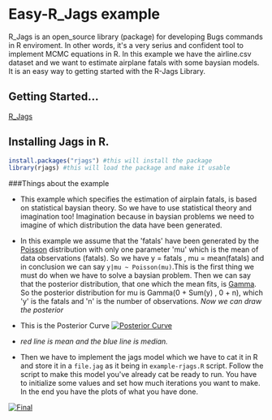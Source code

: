 # Easy-R_Jags example

R_Jags is an open_source library (package) for developing Bugs commands in R enviroment. In other words, it's a very serius and  confident tool to implement MCMC equations in R.
In this example we have the airline.csv dataset and we want to estimate airplane fatals with some baysian models.
It is an easy way to getting started with the R-Jags Library.

## Getting Started...

[R_Jags](https://www.r-bloggers.com/getting-started-with-jags-rjags-and-bayesian-modelling/)

## Installing Jags in R.
```R
install.packages("rjags") #this will install the package
library(rjags) #this will load the package and make it usable
```

###Things about the example

+ This example which specifies the estimation of airplain fatals, is based on statistical baysian theory. So we have to use statistical theory and imagination too!
Imagination because in baysian problems we need to imagine of which distribution the data have been generated. 

+ In this example we assume that the 'fatals' have been generated by the [Poisson](https://en.wikipedia.org/wiki/Poisson_distribution) distribution with only one parameter 'mu' which is the mean of data observations (fatals).
So we have y = fatals , mu = mean(fatals) and in conclusion we can say `y|mu ~ Poisson(mu)`.This is the first thing we must do when we have to solve a baysian problem.
Then we can say that the posterior distribution, that one which the mean fits, is [Gamma](https://en.wikipedia.org/wiki/Gamma_distribution).
So the posterior distribution for mu is Gamma(0 + Sum(y) , 0 + n), which 'y' is the fatals and 'n' is the number of observations.
*Now we can draw the posterior*

+ This is the Posterior Curve
[![Posterior Curve](https://s11.postimg.org/olc31lu8z/Posterior.png)](https://postimg.org/image/nj1wj2bfj/)

+ *red line is mean and the blue line is median.*

+ Then we have to implement the jags model which we have to cat it in R and store it in a `file.jag` as it being in `example-rjags.R` script.
Follow the script to make this model you've already cat be ready to run. You have to initialize some values and set how much iterations you want to make. In the end you have the plots of what you have done.

[![Final](https://s22.postimg.org/737mu9ytt/Rplot.png)](https://postimg.org/image/c1v58t2ml/)

